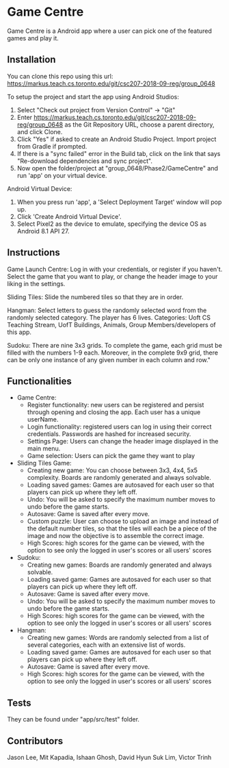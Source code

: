 # Game Centre

Game Centre is a Android app where a user can pick one of the featured games and play it.

## Installation

You can clone this repo using this url:
https://markus.teach.cs.toronto.edu/git/csc207-2018-09-reg/group_0648

To setup the project and start the app using Android Studios:
1. Select "Check out project from Version Control" -> "Git"
2. Enter https://markus.teach.cs.toronto.edu/git/csc207-2018-09-reg/group_0648 as the Git Repository URL, choose a parent directory, and click Clone.
3. Click "Yes" if asked to create an Android Studio Project. Import project from Gradle if prompted.
4. If there is a "sync failed" error in the Build tab, click on the link that says "Re-download dependencies and sync project".
5. Now open the folder/project at "group_0648/Phase2/GameCentre" and run 'app' on your virtual device.

Android Virtual Device:
1. When you press run 'app', a 'Select Deployment Target' window will pop up.
2. Click 'Create Android Virtual Device'.
3. Select Pixel2 as the device to emulate, specifying the device OS as Android 8.1 API 27.

## Instructions

Game Launch Centre:
Log in with your credentials, or register if you haven't. Select the game that you want to play,
or change the header image to your liking in the settings. 

Sliding Tiles:
Slide the numbered tiles so that they are in order.

Hangman: 
Select letters to guess the randomly selected word from the randomly
selected category. The player has 6 lives. 
Categories: Uoft CS Teaching Stream, UofT Buildings, Animals, Group Members/developers of this app.

Sudoku:
There are nine 3x3 grids. To complete the game, each grid must be filled with the numbers 1-9 each.
Moreover, in the complete 9x9 grid, there can be only one instance of any given number in each column and row."

## Functionalities

- Game Centre:
    - Register functionality: new users can be registered and persist through opening and closing the app. Each user has a unique userName.
    - Login functionality: registered users can log in using their correct credentials. Passwords are hashed for increased security.
    - Settings Page: Users can change the header image displayed in the main menu. 
    - Game selection: Users can pick the game they want to play
- Sliding Tiles Game:
    - Creating new game: You can choose between 3x3, 4x4, 5x5 complexity. Boards are randomly generated and always solvable.
    - Loading saved games: Games are autosaved for each user so that players can pick up where they left off. 
    - Undo: You will be asked to specify the maximum number moves to undo before the game starts.
    - Autosave: Game is saved after every move.
    - Custom puzzle: User can choose to upload an image and instead of the default number tiles, so that the tiles will each be 
                        a piece of the image and now the objective is to assemble the correct image.
    - High Scores: high scores for the game can be viewed, with the option to see only the logged in user's scores or all users' scores
- Sudoku: 
    - Creating new games: Boards are randomly generated and always solvable. 
    - Loading saved game: Games are autosaved for each user so that players can pick up where they left off.
    - Autosave: Game is saved after every move.
    - Undo: You will be asked to specify the maximum number moves to undo before the game starts.
    - High Scores: high scores for the game can be viewed, with the option to see only the logged in user's scores or all users' scores
- Hangman:
    - Creating new games: Words are randomly selected from a list of several categories, each with an extensive list of words.
    - Loading saved game: Games are autosaved for each user so that players can pick up where they left off.
    - Autosave: Game is saved after every move.
    - High Scores: high scores for the game can be viewed, with the option to see only the logged in user's scores or all users' scores
    
## Tests

They can be found under "app/src/test" folder.

## Contributors

Jason Lee, Mit Kapadia, Ishaan Ghosh, David Hyun Suk Lim, Victor Trinh

